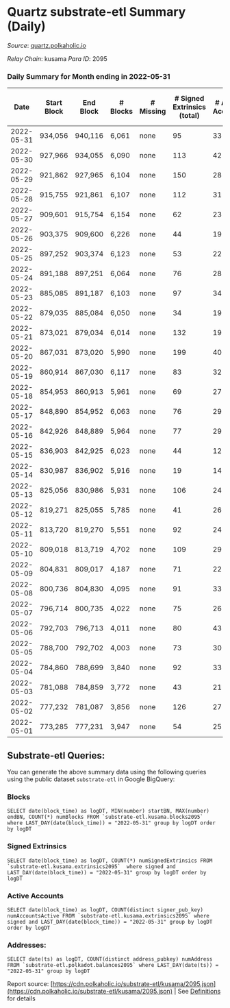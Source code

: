 # Quartz substrate-etl Summary (Daily)

_Source_: [quartz.polkaholic.io](https://quartz.polkaholic.io)

*Relay Chain*: kusama
*Para ID*: 2095



### Daily Summary for Month ending in 2022-05-31


| Date | Start Block | End Block | # Blocks | # Missing | # Signed Extrinsics (total) | # Active Accounts | # Addresses with Balances | # Events | # Transfers | # XCM Transfers In | # XCM Transfers Out |
| ---- | ----------- | --------- | -------- | --------- | --------------------------- | ----------------- | ------------------------- | -------- | ----------- | ------------------ | ------------------- |
| 2022-05-31 | 934,056 | 940,116 | 6,061 | none  | 95 | 33 | 12,726 | 13,650 | 15 ($3,224.12) | 3 ($838.21) | 6 ($1,248.05) |
| 2022-05-30 | 927,966 | 934,055 | 6,090 | none  | 113 | 42 | 12,717 | 13,855 | 13 ($441.26) |   | 3 ($5.83) |
| 2022-05-29 | 921,862 | 927,965 | 6,104 | none  | 150 | 28 | 12,711 | 14,125 | 37 ($1,384.11) | 1 ($3.01) | 3 ($89.89) |
| 2022-05-28 | 915,755 | 921,861 | 6,107 | none  | 112 | 31 | 12,704 | 13,828 | 16 ($2,352.97) | 4 ($435.06) | 4 ($988.93) |
| 2022-05-27 | 909,601 | 915,754 | 6,154 | none  | 62 | 23 | 12,696 | 13,751 | 8 ($598.53) | 3 ($329.78) |   |
| 2022-05-26 | 903,375 | 909,600 | 6,226 | none  | 44 | 19 | 12,689 | 13,592 | 4 ($1.17) | 1 ($50.37) | 1 ($1.13) |
| 2022-05-25 | 897,252 | 903,374 | 6,123 | none  | 53 | 22 | 12,687 | 13,408 | 8 ($753.23) |   | 1 ($5.34) |
| 2022-05-24 | 891,188 | 897,251 | 6,064 | none  | 76 | 28 | 12,687 | 13,529 | 19 ($589.06) |   | 2 ($4.89) |
| 2022-05-23 | 885,085 | 891,187 | 6,103 | none  | 97 | 34 | 12,670 | 13,789 | 14 ($718.12) |   | 4 ($358.96) |
| 2022-05-22 | 879,035 | 885,084 | 6,050 | none  | 34 | 19 | 12,663 | 13,275 | 6 ($2,135.39) | 1 ($3.08) | 1 ($51.01) |
| 2022-05-21 | 873,021 | 879,034 | 6,014 | none  | 132 | 19 | 12,657 | 13,829 | 8 ($574.79) |   | 3 ($6.30) |
| 2022-05-20 | 867,031 | 873,020 | 5,990 | none  | 199 | 40 | 12,654 | 14,143 | 16 ($183.70) |   | 3 ($5.73) |
| 2022-05-19 | 860,914 | 867,030 | 6,117 | none  | 83 | 32 | 12,650 | 13,769 | 12 ($131.66) | 1 ($370.00) | 3 ($73.64) |
| 2022-05-18 | 854,953 | 860,913 | 5,961 | none  | 69 | 27 | 12,639 | 13,209 | 20 ($772.73) |   | 5 ($28.28) |
| 2022-05-17 | 848,890 | 854,952 | 6,063 | none  | 76 | 29 | 12,639 | 13,588 | 15 ($3,959.28) | 3 ($149.57) | 8 ($3,795.57) |
| 2022-05-16 | 842,926 | 848,889 | 5,964 | none  | 77 | 29 | 12,630 | 13,288 | 16 ($2,323.73) | 1 ($2.49) | 2 ($408.98) |
| 2022-05-15 | 836,903 | 842,925 | 6,023 | none  | 44 | 12 | 12,628 | 13,198 | 18 ($441.21) | 1 ($13.25) | 3 ($22.48) |
| 2022-05-14 | 830,987 | 836,902 | 5,916 | none  | 19 | 14 | 12,627 | 12,812 | 4 ($16.57) |   | 2 ($1.56) |
| 2022-05-13 | 825,056 | 830,986 | 5,931 | none  | 106 | 24 | 12,626 | 13,423 | 23 ($1,084.66) |   | 1 ($7.95) |
| 2022-05-12 | 819,271 | 825,055 | 5,785 | none  | 41 | 26 | 12,621 | 12,663 | 11 ($183.89) |   | 1 ($8.28) |
| 2022-05-11 | 813,720 | 819,270 | 5,551 | none  | 92 | 24 | 12,618 | 12,519 | 34 ($25,362.43) | 12 ($6,376.10) | 3 ($18,735.86) |
| 2022-05-10 | 809,018 | 813,719 | 4,702 | none  | 109 | 29 | 12,613 | 10,898 | 12 ($6,830.40) |   | 4 ($8.53) |
| 2022-05-09 | 804,831 | 809,017 | 4,187 | none  | 71 | 22 | 12,606 | 9,539 | 6 ($51.78) | 1 ($1.11) | 7 ($92.78) |
| 2022-05-08 | 800,736 | 804,830 | 4,095 | none  | 91 | 33 | 12,601 | 9,407 | 32 ($4,785.79) | 5 ($1,633.76) | 8 ($924.86) |
| 2022-05-07 | 796,714 | 800,735 | 4,022 | none  | 75 | 26 | 12,596 | 9,254 | 5 ($19.73) | 5 ($14.57) | 4 ($12.08) |
| 2022-05-06 | 792,703 | 796,713 | 4,011 | none  | 80 | 43 | 12,588 | 9,133 | 27 ($1,473.87) | 2 ($7.27) | 4 ($486.02) |
| 2022-05-05 | 788,700 | 792,702 | 4,003 | none  | 73 | 30 | 12,585 | 9,276 | 14 ($5,452.56) | 3 ($6.09) | 3 ($419.92) |
| 2022-05-04 | 784,860 | 788,699 | 3,840 | none  | 92 | 33 | 12,577 | 8,991 | 10 ($1,769.55) | 3 ($5.21) | 6 ($1,727.10) |
| 2022-05-03 | 781,088 | 784,859 | 3,772 | none  | 43 | 21 | 12,571 | 8,482 | 5 ($2,747.40) | 4 ($6.09) | 4 ($1,943.39) |
| 2022-05-02 | 777,232 | 781,087 | 3,856 | none  | 126 | 27 | 12,565 | 9,167 | 54 ($2,576.99) | 2 ($5.34) | 3 ($78.38) |
| 2022-05-01 | 773,285 | 777,231 | 3,947 | none  | 54 | 25 | 12,558 | 8,977 | 8 ($1,116.09) | 4 ($137.69) | 5 ($1,355.25) |

## Substrate-etl Queries:
You can generate the above summary data using the following queries using the public dataset `substrate-etl` in Google BigQuery:


### Blocks
```
SELECT date(block_time) as logDT, MIN(number) startBN, MAX(number) endBN, COUNT(*) numBlocks FROM `substrate-etl.kusama.blocks2095`  where LAST_DAY(date(block_time)) = "2022-05-31" group by logDT order by logDT
```


### Signed Extrinsics
```
SELECT date(block_time) as logDT, COUNT(*) numSignedExtrinsics FROM `substrate-etl.kusama.extrinsics2095`  where signed and LAST_DAY(date(block_time)) = "2022-05-31" group by logDT order by logDT
```


### Active Accounts
```
SELECT date(block_time) as logDT, COUNT(distinct signer_pub_key) numAccountsActive FROM `substrate-etl.kusama.extrinsics2095` where signed and LAST_DAY(date(block_time)) = "2022-05-31" group by logDT order by logDT
```


### Addresses:
```
SELECT date(ts) as logDT, COUNT(distinct address_pubkey) numAddress FROM `substrate-etl.polkadot.balances2095` where LAST_DAY(date(ts)) = "2022-05-31" group by logDT
```



Report source: [https://cdn.polkaholic.io/substrate-etl/kusama/2095.json](https://cdn.polkaholic.io/substrate-etl/kusama/2095.json) | See [Definitions](/DEFINITIONS.md) for details
